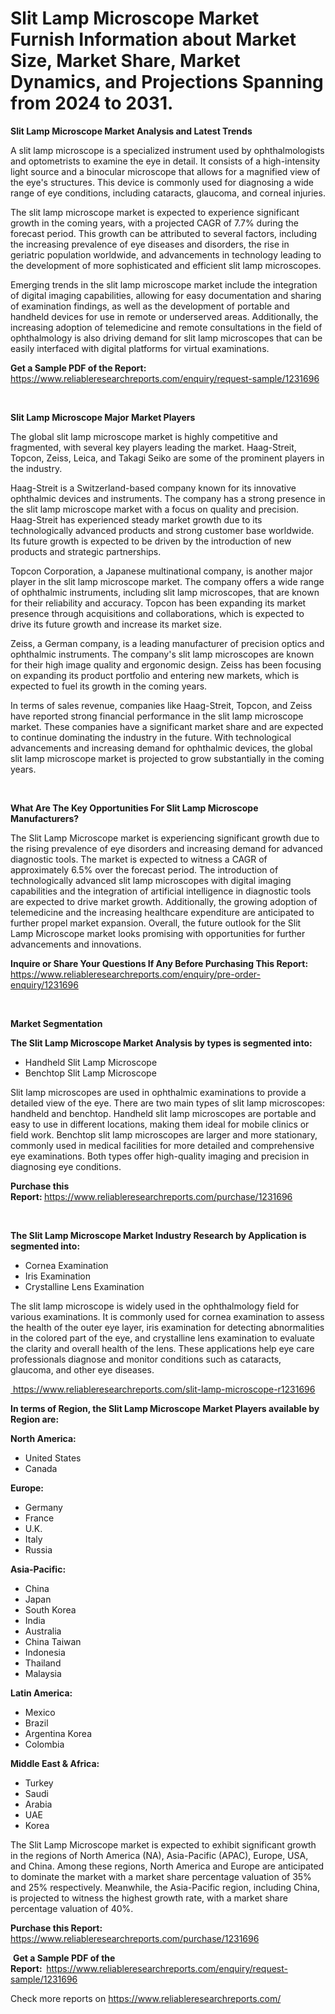 <p><h1>Slit Lamp Microscope Market Furnish Information about Market Size, Market Share, Market Dynamics, and Projections Spanning from 2024 to 2031.</h1></p><p><strong>Slit Lamp Microscope Market Analysis and Latest Trends</strong></p>
<p><p>A slit lamp microscope is a specialized instrument used by ophthalmologists and optometrists to examine the eye in detail. It consists of a high-intensity light source and a binocular microscope that allows for a magnified view of the eye's structures. This device is commonly used for diagnosing a wide range of eye conditions, including cataracts, glaucoma, and corneal injuries.</p><p>The slit lamp microscope market is expected to experience significant growth in the coming years, with a projected CAGR of 7.7% during the forecast period. This growth can be attributed to several factors, including the increasing prevalence of eye diseases and disorders, the rise in geriatric population worldwide, and advancements in technology leading to the development of more sophisticated and efficient slit lamp microscopes.</p><p>Emerging trends in the slit lamp microscope market include the integration of digital imaging capabilities, allowing for easy documentation and sharing of examination findings, as well as the development of portable and handheld devices for use in remote or underserved areas. Additionally, the increasing adoption of telemedicine and remote consultations in the field of ophthalmology is also driving demand for slit lamp microscopes that can be easily interfaced with digital platforms for virtual examinations.</p></p>
<p><strong>Get a Sample PDF of the Report:&nbsp;</strong> <a href="https://www.reliableresearchreports.com/enquiry/request-sample/1231696">https://www.reliableresearchreports.com/enquiry/request-sample/1231696</a></p>
<p>&nbsp;</p>
<p><strong>Slit Lamp Microscope Major Market Players</strong></p>
<p><p>The global slit lamp microscope market is highly competitive and fragmented, with several key players leading the market. Haag-Streit, Topcon, Zeiss, Leica, and Takagi Seiko are some of the prominent players in the industry. </p><p>Haag-Streit is a Switzerland-based company known for its innovative ophthalmic devices and instruments. The company has a strong presence in the slit lamp microscope market with a focus on quality and precision. Haag-Streit has experienced steady market growth due to its technologically advanced products and strong customer base worldwide. Its future growth is expected to be driven by the introduction of new products and strategic partnerships.</p><p>Topcon Corporation, a Japanese multinational company, is another major player in the slit lamp microscope market. The company offers a wide range of ophthalmic instruments, including slit lamp microscopes, that are known for their reliability and accuracy. Topcon has been expanding its market presence through acquisitions and collaborations, which is expected to drive its future growth and increase its market size.</p><p>Zeiss, a German company, is a leading manufacturer of precision optics and ophthalmic instruments. The company's slit lamp microscopes are known for their high image quality and ergonomic design. Zeiss has been focusing on expanding its product portfolio and entering new markets, which is expected to fuel its growth in the coming years.</p><p>In terms of sales revenue, companies like Haag-Streit, Topcon, and Zeiss have reported strong financial performance in the slit lamp microscope market. These companies have a significant market share and are expected to continue dominating the industry in the future. With technological advancements and increasing demand for ophthalmic devices, the global slit lamp microscope market is projected to grow substantially in the coming years.</p></p>
<p>&nbsp;</p>
<p><strong>What Are The Key Opportunities For Slit Lamp Microscope Manufacturers?</strong></p>
<p><p>The Slit Lamp Microscope market is experiencing significant growth due to the rising prevalence of eye disorders and increasing demand for advanced diagnostic tools. The market is expected to witness a CAGR of approximately 6.5% over the forecast period. The introduction of technologically advanced slit lamp microscopes with digital imaging capabilities and the integration of artificial intelligence in diagnostic tools are expected to drive market growth. Additionally, the growing adoption of telemedicine and the increasing healthcare expenditure are anticipated to further propel market expansion. Overall, the future outlook for the Slit Lamp Microscope market looks promising with opportunities for further advancements and innovations.</p></p>
<p><strong>Inquire or Share Your Questions If Any Before Purchasing This Report:</strong> <a href="https://www.reliableresearchreports.com/enquiry/pre-order-enquiry/1231696">https://www.reliableresearchreports.com/enquiry/pre-order-enquiry/1231696</a></p>
<p>&nbsp;</p>
<p><strong>Market Segmentation</strong></p>
<p><strong>The Slit Lamp Microscope Market Analysis by types is segmented into:</strong></p>
<p><ul><li>Handheld Slit Lamp Microscope</li><li>Benchtop Slit Lamp Microscope</li></ul></p>
<p><p>Slit lamp microscopes are used in ophthalmic examinations to provide a detailed view of the eye. There are two main types of slit lamp microscopes: handheld and benchtop. Handheld slit lamp microscopes are portable and easy to use in different locations, making them ideal for mobile clinics or field work. Benchtop slit lamp microscopes are larger and more stationary, commonly used in medical facilities for more detailed and comprehensive eye examinations. Both types offer high-quality imaging and precision in diagnosing eye conditions.</p></p>
<p><strong>Purchase this Report:&nbsp;</strong><a href="https://www.reliableresearchreports.com/purchase/1231696">https://www.reliableresearchreports.com/purchase/1231696</a></p>
<p>&nbsp;</p>
<p><strong>The Slit Lamp Microscope Market Industry Research by Application is segmented into:</strong></p>
<p><ul><li>Cornea Examination</li><li>Iris Examination</li><li>Crystalline Lens Examination</li></ul></p>
<p><p>The slit lamp microscope is widely used in the ophthalmology field for various examinations. It is commonly used for cornea examination to assess the health of the outer eye layer, iris examination for detecting abnormalities in the colored part of the eye, and crystalline lens examination to evaluate the clarity and overall health of the lens. These applications help eye care professionals diagnose and monitor conditions such as cataracts, glaucoma, and other eye diseases.</p></p>
<p><a href="https://www.reliableresearchreports.com/slit-lamp-microscope-r1231696">&nbsp;https://www.reliableresearchreports.com/slit-lamp-microscope-r1231696</a></p>
<p><strong>In terms of Region, the Slit Lamp Microscope Market Players available by Region are:</strong></p>
<p>
    <p> <strong> North America: </strong>
        <ul>
            <li>United States</li>
            <li>Canada</li>
        </ul>
        </p> 
    <p> <strong> Europe: </strong>
        <ul>
            <li>Germany</li>
            <li>France</li>
            <li>U.K.</li>
            <li>Italy</li>
            <li>Russia</li>
        </ul>
        </p> 
    <p> <strong> Asia-Pacific: </strong>
        <ul>
            <li>China</li>
            <li>Japan</li>
            <li>South Korea</li>
            <li>India</li>
            <li>Australia</li>
            <li>China Taiwan</li>
            <li>Indonesia</li>
            <li>Thailand</li>
            <li>Malaysia</li>
        </ul>
        </p> 
    <p> <strong> Latin America: </strong>
        <ul>
            <li>Mexico</li>
            <li>Brazil</li>
            <li>Argentina Korea</li>
            <li>Colombia</li>
        </ul>
        </p> 
    <p> <strong> Middle East & Africa: </strong>
        <ul>
            <li>Turkey</li>
            <li>Saudi</li>
            <li>Arabia</li>
            <li>UAE</li>
            <li>Korea</li>
        </ul>
    </p>
    </p>
<p><p>The Slit Lamp Microscope market is expected to exhibit significant growth in the regions of North America (NA), Asia-Pacific (APAC), Europe, USA, and China. Among these regions, North America and Europe are anticipated to dominate the market with a market share percentage valuation of 35% and 25% respectively. Meanwhile, the Asia-Pacific region, including China, is projected to witness the highest growth rate, with a market share percentage valuation of 40%.</p></p>
<p><strong>Purchase this Report: </strong><a href="https://www.reliableresearchreports.com/purchase/1231696">https://www.reliableresearchreports.com/purchase/1231696</a></p>
<p>&nbsp;<strong>Get a Sample PDF of the Report:&nbsp;&nbsp;</strong><a href="https://www.reliableresearchreports.com/enquiry/request-sample/1231696">https://www.reliableresearchreports.com/enquiry/request-sample/1231696</a></p>
<p><strong></strong></p>
<p>Check more reports on <a href="https://www.reliableresearchreports.com/">https://www.reliableresearchreports.com/</a></p>